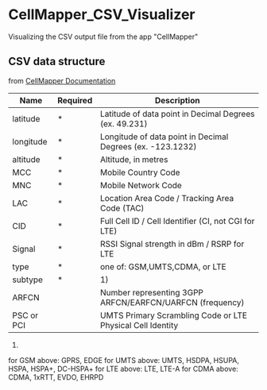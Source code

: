 # CellMapper_CSV_Visualizer
 Visualizing the CSV output file from the app "CellMapper"
 
 
## CSV data structure
 from [CellMapper Documentation](https://www.cellmapper.net/CellMapper_CSV)
 
 
| Name       | Required | Description                                                |
| ---------- | -------- | ---------------------------------------------------------- |
| latitude   | \*       | Latitude of data point in Decimal Degrees (ex. 49.231)     |
| longitude  | \*       | Longitude of data point in Decimal Degrees (ex. -123.1232) |
| altitude   | \*       | Altitude, in metres                                        |
| MCC        | \*       | Mobile Country Code                                        |
| MNC        | \*       | Mobile Network Code                                        |
| LAC        | \*       | Location Area Code / Tracking Area Code (TAC)              |
| CID        | \*       | Full Cell ID / Cell Identifier (CI, not CGI for LTE)       |
| Signal     | \*       | RSSI Signal strength in dBm / RSRP for LTE                 |
| type       | \*       | one of: GSM,UMTS,CDMA, or LTE                              |
| subtype    | \*       | 1)                                                         |
| ARFCN      |          | Number representing 3GPP ARFCN/EARFCN/UARFCN (frequency)   |
| PSC or PCI |          | UMTS Primary Scrambling Code or LTE Physical Cell Identity |


1) 
for GSM above: GPRS, EDGE 
for UMTS above: UMTS, HSDPA, HSUPA, HSPA, HSPA+, DC-HSPA+ 
for LTE above: LTE, LTE-A 
for CDMA above: CDMA, 1xRTT, EVDO, EHRPD